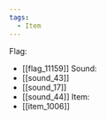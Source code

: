 ```yaml
---
tags:
  - Item
---
```

Flag:
- [[flag_11159]]
Sound:
- [[sound_43]]
- [[sound_17]]
- [[sound_44]]
Item:
- [[item_1006]]
